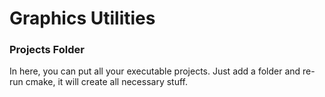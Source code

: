 # Graphics Utilities
### Projects Folder
In here, you can put all your executable projects. Just add a folder and re-run cmake, it will create all necessary stuff.